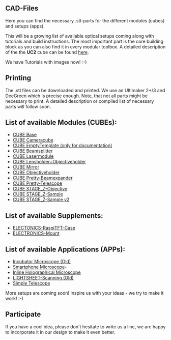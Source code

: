 ## CAD-Files
Here you can find the necessary .stl-parts for the different modules (cubes) and setups (apps). 

This will be a growing list of available optical setups coming along with tutorials and build instructions. The most important part is the core building block as you can also find it in every modular toolbox. A detailed description of the the **UC2** cube can be found [here](./CUBE_BASE/Readme.md). 

We have Tutorials with images now! :-)

## Printing
The .stl files can be downloaded and printed. We use an Ultimaker 2+/3 and DeeGreen which is precise enough. Note, that not all parts might be necessary to print. A detailed description or compiled list of necessary parts will follow soon. 

## List of available Modules (CUBEs):
* [CUBE Base](./CUBE_Base)
* [CUBE Cameracube](./CUBE_Cameracube)
* [CUBE EmptyTemplate (only for documentation)](./CUBE_EmptyTemplate)
* [CUBE Beamsplitter](./CUBE_Beamsplitter)
* [CUBE Lasermodule](./CUBE_Lasermodule)
* [CUBE Lensholder+Objectiveholder](./CUBE_Lensholder)
* [CUBE Mirror](./CUBE_Mirror)
* [CUBE Objectiveholder](./CUBE_Objectiveholder)
* [CUBE Pretty-Beamexpander](./CUBE_Pretty-Beamexpander)
* [CUBE Pretty-Telescope](./CUBE_Pretty-Telescope)
* [CUBE STAGE_Z-Objective](./CUBE_STAGE_Z-Objective)
* [CUBE STAGE_Z-Sample](./CUBE_STAGE_Z-Sample)
* [CUBE STAGE_Z-Sample v2](./CUBE_STAGE_Z-Sample_v2)

## List of available Supplements:
* [ELECTONICS-RaspiTFT-Case](./ELECTONICS-RaspiTFT-Case)
* [ELECTRONICS-Mount](./ELECTRONICS-Mount)

## List of available Applications (APPs):
- [Incubator Microscope (Old)](./IN-APP_Incubator_Microscope/Readme.md)
- [Smartphone Microscope](./IN-APP_SMARTPHONE_MICROSCOPE/Readme.md)-
- [Inline Holographical Microscope](./INLINE_HOLOGRAM/Readme.md)
- [LIGHTSHEET-Scanning (Old)](./APP_LIGHTSHEET-Scanning)
- [Simple Telescope](./APP_SIMPLE-Telescope)

More setups are coming soon! 
Inspire us with your ideas - we try to make it work! :-)

## Participate
If you have a cool idea, please don't hesitate to write us a line, we are happy to incorporate it in our design to make it even better. 
